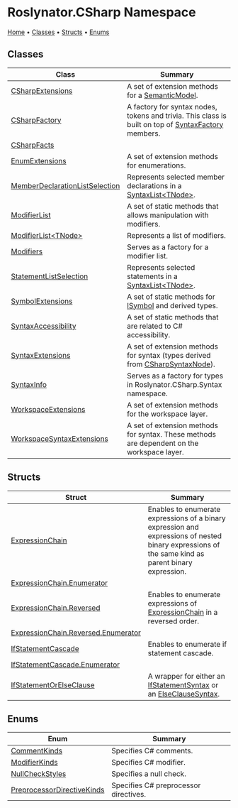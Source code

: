 # Roslynator\.CSharp Namespace

[Home](../../README.md) &#x2022; [Classes](#classes) &#x2022; [Structs](#structs) &#x2022; [Enums](#enums)

## Classes

| Class | Summary |
| ----- | ------- |
| [CSharpExtensions](CSharpExtensions/README.md) | A set of extension methods for a [SemanticModel](https://docs.microsoft.com/en-us/dotnet/api/microsoft.codeanalysis.semanticmodel)\. |
| [CSharpFactory](CSharpFactory/README.md) | A factory for syntax nodes, tokens and trivia\. This class is built on top of [SyntaxFactory](https://docs.microsoft.com/en-us/dotnet/api/microsoft.codeanalysis.csharp.syntaxfactory) members\. |
| [CSharpFacts](CSharpFacts/README.md) | |
| [EnumExtensions](EnumExtensions/README.md) | A set of extension methods for enumerations\. |
| [MemberDeclarationListSelection](MemberDeclarationListSelection/README.md) | Represents selected member declarations in a [SyntaxList\<TNode>](https://docs.microsoft.com/en-us/dotnet/api/microsoft.codeanalysis.syntaxlist-1)\. |
| [ModifierList](ModifierList/README.md) | A set of static methods that allows manipulation with modifiers\. |
| [ModifierList\<TNode>](ModifierList-1/README.md) | Represents a list of modifiers\. |
| [Modifiers](Modifiers/README.md) | Serves as a factory for a modifier list\. |
| [StatementListSelection](StatementListSelection/README.md) | Represents selected statements in a [SyntaxList\<TNode>](https://docs.microsoft.com/en-us/dotnet/api/microsoft.codeanalysis.syntaxlist-1)\. |
| [SymbolExtensions](SymbolExtensions/README.md) | A set of static methods for [ISymbol](https://docs.microsoft.com/en-us/dotnet/api/microsoft.codeanalysis.isymbol) and derived types\. |
| [SyntaxAccessibility](SyntaxAccessibility/README.md) | A set of static methods that are related to C\# accessibility\. |
| [SyntaxExtensions](SyntaxExtensions/README.md) | A set of extension methods for syntax \(types derived from [CSharpSyntaxNode](https://docs.microsoft.com/en-us/dotnet/api/microsoft.codeanalysis.csharp.csharpsyntaxnode)\)\. |
| [SyntaxInfo](SyntaxInfo/README.md) | Serves as a factory for types in Roslynator\.CSharp\.Syntax namespace\. |
| [WorkspaceExtensions](WorkspaceExtensions/README.md) | A set of extension methods for the workspace layer\. |
| [WorkspaceSyntaxExtensions](WorkspaceSyntaxExtensions/README.md) | A set of extension methods for syntax\. These methods are dependent on the workspace layer\. |

## Structs

| Struct | Summary |
| ------ | ------- |
| [ExpressionChain](ExpressionChain/README.md) | Enables to enumerate expressions of a binary expression and expressions of nested binary expressions of the same kind as parent binary expression\. |
| [ExpressionChain.Enumerator](ExpressionChain/Enumerator/README.md) | |
| [ExpressionChain.Reversed](ExpressionChain/Reversed/README.md) | Enables to enumerate expressions of [ExpressionChain](ExpressionChain/README.md) in a reversed order\. |
| [ExpressionChain.Reversed.Enumerator](ExpressionChain/Reversed/Enumerator/README.md) | |
| [IfStatementCascade](IfStatementCascade/README.md) | Enables to enumerate if statement cascade\. |
| [IfStatementCascade.Enumerator](IfStatementCascade/Enumerator/README.md) | |
| [IfStatementOrElseClause](IfStatementOrElseClause/README.md) | A wrapper for either an [IfStatementSyntax](https://docs.microsoft.com/en-us/dotnet/api/microsoft.codeanalysis.csharp.syntax.ifstatementsyntax) or an [ElseClauseSyntax](https://docs.microsoft.com/en-us/dotnet/api/microsoft.codeanalysis.csharp.syntax.elseclausesyntax)\. |

## Enums

| Enum | Summary |
| ---- | ------- |
| [CommentKinds](CommentKinds/README.md) | Specifies C\# comments\. |
| [ModifierKinds](ModifierKinds/README.md) | Specifies C\# modifier\. |
| [NullCheckStyles](NullCheckStyles/README.md) | Specifies a null check\. |
| [PreprocessorDirectiveKinds](PreprocessorDirectiveKinds/README.md) | Specifies C\# preprocessor directives\. |

